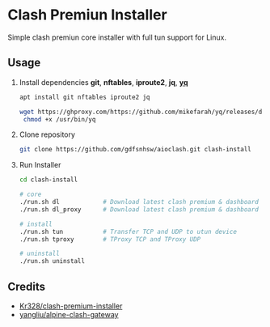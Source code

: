 # Clash Premiun Installer

Simple clash premiun core installer with full tun support for Linux.

## Usage

1. Install dependencies **git**, **nftables**, **iproute2**, **jq**, [**yq**](https://github.com/mikefarah/yq/ "https://github.com/mikefarah/yq/")

   ```bash
   apt install git nftables iproute2 jq
   ```

   ```bash
   wget https://ghproxy.com/https://github.com/mikefarah/yq/releases/download/v4.16.1/yq_linux_amd64 -O /usr/bin/yq &&\
    chmod +x /usr/bin/yq
   ```

2. Clone repository

   ```bash
   git clone https://github.com/gdfsnhsw/aioclash.git clash-install
   ```

3. Run Installer

   ```bash
   cd clash-install
   ```
   
   ```bash
   # core
   ./run.sh dl            # Download latest clash premium & dashboard
   ./run.sh dl_proxy      # Download latest clash premium & dashboard with proxy

   # install
   ./run.sh tun           # Transfer TCP and UDP to utun device
   ./run.sh tproxy        # TProxy TCP and TProxy UDP

   # uninstall
   ./run.sh uninstall
   ```

## Credits

* [Kr328/clash-premium-installer](https://github.com/Kr328/clash-premium-installer)
* [yangliu/alpine-clash-gateway](https://github.com/yangliu/alpine-clash-gateway)
